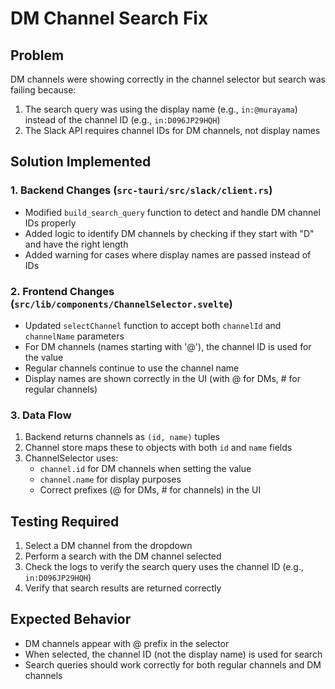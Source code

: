 # DM Channel Search Fix

## Problem
DM channels were showing correctly in the channel selector but search was failing because:
1. The search query was using the display name (e.g., `in:@murayama`) instead of the channel ID (e.g., `in:D096JP29HQH`)
2. The Slack API requires channel IDs for DM channels, not display names

## Solution Implemented

### 1. Backend Changes (`src-tauri/src/slack/client.rs`)
- Modified `build_search_query` function to detect and handle DM channel IDs properly
- Added logic to identify DM channels by checking if they start with "D" and have the right length
- Added warning for cases where display names are passed instead of IDs

### 2. Frontend Changes (`src/lib/components/ChannelSelector.svelte`)
- Updated `selectChannel` function to accept both `channelId` and `channelName` parameters
- For DM channels (names starting with '@'), the channel ID is used for the value
- Regular channels continue to use the channel name
- Display names are shown correctly in the UI (with @ for DMs, # for regular channels)

### 3. Data Flow
1. Backend returns channels as `(id, name)` tuples
2. Channel store maps these to objects with both `id` and `name` fields
3. ChannelSelector uses:
   - `channel.id` for DM channels when setting the value
   - `channel.name` for display purposes
   - Correct prefixes (@ for DMs, # for channels) in the UI

## Testing Required
1. Select a DM channel from the dropdown
2. Perform a search with the DM channel selected
3. Check the logs to verify the search query uses the channel ID (e.g., `in:D096JP29HQH`)
4. Verify that search results are returned correctly

## Expected Behavior
- DM channels appear with @ prefix in the selector
- When selected, the channel ID (not the display name) is used for search
- Search queries should work correctly for both regular channels and DM channels